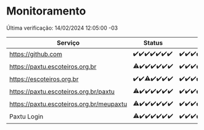 # Monitoramento

Última verificação: 14/02/2024 12:05:00 -03

|Serviço|Status|Últimas 24h|
|---|---|---|
|https://github.com|<span title="2024-02-07: OK=24">✔️</span><span title="2024-02-08: OK=24">✔️</span><span title="2024-02-09: OK=24">✔️</span><span title="2024-02-10: OK=24">✔️</span><span title="2024-02-11: OK=24">✔️</span><span title="2024-02-12: OK=24">✔️</span><span title="2024-02-13: OK=16">✔️</span>|<span title="13/02/2024 13:08:00 -03 : 200">✔️</span><span title="13/02/2024 14:04:00 -03 : 200">✔️</span><span title="13/02/2024 15:08:00 -03 : 200">✔️</span><span title="13/02/2024 16:02:00 -03 : 200">✔️</span><span title="13/02/2024 17:06:00 -03 : 200">✔️</span><span title="13/02/2024 18:04:00 -03 : 200">✔️</span><span title="13/02/2024 19:07:00 -03 : 200">✔️</span><span title="13/02/2024 20:04:00 -03 : 200">✔️</span><span title="13/02/2024 21:29:00 -03 : 200">✔️</span><span title="13/02/2024 22:39:00 -03 : 200">✔️</span><span title="13/02/2024 23:13:00 -03 : 200">✔️</span><span title="14/02/2024 00:06:00 -03 : 200">✔️</span><span title="14/02/2024 01:07:00 -03 : 200">✔️</span><span title="14/02/2024 02:07:00 -03 : 200">✔️</span><span title="14/02/2024 03:09:00 -03 : 200">✔️</span><span title="14/02/2024 04:07:00 -03 : 200">✔️</span><span title="14/02/2024 05:08:00 -03 : 200">✔️</span><span title="14/02/2024 06:06:00 -03 : 200">✔️</span><span title="14/02/2024 07:06:00 -03 : 200">✔️</span><span title="14/02/2024 08:05:00 -03 : 200">✔️</span><span title="14/02/2024 09:11:00 -03 : 200">✔️</span><span title="14/02/2024 10:05:00 -03 : 200">✔️</span><span title="14/02/2024 11:06:00 -03 : 200">✔️</span><span title="14/02/2024 12:05:00 -03 : 200">✔️</span>|
|https://paxtu.escoteiros.org.br|<span title="2024-02-07: OK=23, Falhas=1">⚠️</span><span title="2024-02-08: OK=24">✔️</span><span title="2024-02-09: OK=24">✔️</span><span title="2024-02-10: OK=24">✔️</span><span title="2024-02-11: OK=24">✔️</span><span title="2024-02-12: OK=24">✔️</span><span title="2024-02-13: OK=16">✔️</span>|<span title="13/02/2024 13:08:00 -03 : 200">✔️</span><span title="13/02/2024 14:04:00 -03 : 200">✔️</span><span title="13/02/2024 15:08:00 -03 : 200">✔️</span><span title="13/02/2024 16:02:00 -03 : 200">✔️</span><span title="13/02/2024 17:06:00 -03 : 200">✔️</span><span title="13/02/2024 18:04:00 -03 : 200">✔️</span><span title="13/02/2024 19:07:00 -03 : 200">✔️</span><span title="13/02/2024 20:04:00 -03 : 200">✔️</span><span title="13/02/2024 21:29:00 -03 : 200">✔️</span><span title="13/02/2024 22:39:00 -03 : 200">✔️</span><span title="13/02/2024 23:13:00 -03 : 200">✔️</span><span title="14/02/2024 00:06:00 -03 : 200">✔️</span><span title="14/02/2024 01:07:00 -03 : 200">✔️</span><span title="14/02/2024 02:07:00 -03 : 200">✔️</span><span title="14/02/2024 03:09:00 -03 : 200">✔️</span><span title="14/02/2024 04:07:00 -03 : 200">✔️</span><span title="14/02/2024 05:08:00 -03 : 200">✔️</span><span title="14/02/2024 06:06:00 -03 : 200">✔️</span><span title="14/02/2024 07:06:00 -03 : 200">✔️</span><span title="14/02/2024 08:05:00 -03 : 200">✔️</span><span title="14/02/2024 09:11:00 -03 : 200">✔️</span><span title="14/02/2024 10:05:00 -03 : 200">✔️</span><span title="14/02/2024 11:06:00 -03 : 200">✔️</span><span title="14/02/2024 12:05:00 -03 : 200">✔️</span>|
|https://escoteiros.org.br|<span title="2024-02-07: OK=24">✔️</span><span title="2024-02-08: OK=24">✔️</span><span title="2024-02-09: OK=23, Falhas=1">⚠️</span><span title="2024-02-10: OK=24">✔️</span><span title="2024-02-11: OK=24">✔️</span><span title="2024-02-12: OK=24">✔️</span><span title="2024-02-13: OK=16">✔️</span>|<span title="13/02/2024 13:08:00 -03 : 200">✔️</span><span title="13/02/2024 14:04:00 -03 : 200">✔️</span><span title="13/02/2024 15:08:00 -03 : 200">✔️</span><span title="13/02/2024 16:02:00 -03 : 200">✔️</span><span title="13/02/2024 17:06:00 -03 : 200">✔️</span><span title="13/02/2024 18:04:00 -03 : 200">✔️</span><span title="13/02/2024 19:07:00 -03 : 200">✔️</span><span title="13/02/2024 20:04:00 -03 : 200">✔️</span><span title="13/02/2024 21:29:00 -03 : 200">✔️</span><span title="13/02/2024 22:39:00 -03 : 200">✔️</span><span title="13/02/2024 23:13:00 -03 : 200">✔️</span><span title="14/02/2024 00:06:00 -03 : 0">❌</span><span title="14/02/2024 01:07:00 -03 : 200">✔️</span><span title="14/02/2024 02:07:00 -03 : 200">✔️</span><span title="14/02/2024 03:09:00 -03 : 200">✔️</span><span title="14/02/2024 04:07:00 -03 : 200">✔️</span><span title="14/02/2024 05:08:00 -03 : 200">✔️</span><span title="14/02/2024 06:06:00 -03 : 200">✔️</span><span title="14/02/2024 07:06:00 -03 : 200">✔️</span><span title="14/02/2024 08:05:00 -03 : 200">✔️</span><span title="14/02/2024 09:11:00 -03 : 200">✔️</span><span title="14/02/2024 10:05:00 -03 : 200">✔️</span><span title="14/02/2024 11:06:00 -03 : 200">✔️</span><span title="14/02/2024 12:05:00 -03 : 200">✔️</span>|
|https://paxtu.escoteiros.org.br/paxtu|<span title="2024-02-07: OK=23, Falhas=1">⚠️</span><span title="2024-02-08: OK=24">✔️</span><span title="2024-02-09: OK=24">✔️</span><span title="2024-02-10: OK=24">✔️</span><span title="2024-02-11: OK=24">✔️</span><span title="2024-02-12: OK=24">✔️</span><span title="2024-02-13: OK=16">✔️</span>|<span title="13/02/2024 13:08:00 -03 : 200">✔️</span><span title="13/02/2024 14:04:00 -03 : 200">✔️</span><span title="13/02/2024 15:08:00 -03 : 200">✔️</span><span title="13/02/2024 16:02:00 -03 : 200">✔️</span><span title="13/02/2024 17:06:00 -03 : 200">✔️</span><span title="13/02/2024 18:04:00 -03 : 200">✔️</span><span title="13/02/2024 19:07:00 -03 : 200">✔️</span><span title="13/02/2024 20:04:00 -03 : 200">✔️</span><span title="13/02/2024 21:29:00 -03 : 200">✔️</span><span title="13/02/2024 22:39:00 -03 : 200">✔️</span><span title="13/02/2024 23:13:00 -03 : 200">✔️</span><span title="14/02/2024 00:06:00 -03 : 200">✔️</span><span title="14/02/2024 01:07:00 -03 : 200">✔️</span><span title="14/02/2024 02:07:00 -03 : 200">✔️</span><span title="14/02/2024 03:09:00 -03 : 200">✔️</span><span title="14/02/2024 04:07:00 -03 : 200">✔️</span><span title="14/02/2024 05:08:00 -03 : 200">✔️</span><span title="14/02/2024 06:06:00 -03 : 200">✔️</span><span title="14/02/2024 07:06:00 -03 : 200">✔️</span><span title="14/02/2024 08:05:00 -03 : 200">✔️</span><span title="14/02/2024 09:11:00 -03 : 200">✔️</span><span title="14/02/2024 10:05:00 -03 : 200">✔️</span><span title="14/02/2024 11:06:00 -03 : 200">✔️</span><span title="14/02/2024 12:05:00 -03 : 200">✔️</span>|
|https://paxtu.escoteiros.org.br/meupaxtu|<span title="2024-02-07: OK=23, Falhas=1">⚠️</span><span title="2024-02-08: OK=24">✔️</span><span title="2024-02-09: OK=24">✔️</span><span title="2024-02-10: OK=24">✔️</span><span title="2024-02-11: OK=24">✔️</span><span title="2024-02-12: OK=24">✔️</span><span title="2024-02-13: OK=16">✔️</span>|<span title="13/02/2024 13:08:00 -03 : 200">✔️</span><span title="13/02/2024 14:04:00 -03 : 200">✔️</span><span title="13/02/2024 15:08:00 -03 : 200">✔️</span><span title="13/02/2024 16:02:00 -03 : 200">✔️</span><span title="13/02/2024 17:06:00 -03 : 200">✔️</span><span title="13/02/2024 18:04:00 -03 : 200">✔️</span><span title="13/02/2024 19:07:00 -03 : 200">✔️</span><span title="13/02/2024 20:04:00 -03 : 200">✔️</span><span title="13/02/2024 21:29:00 -03 : 200">✔️</span><span title="13/02/2024 22:39:00 -03 : 200">✔️</span><span title="13/02/2024 23:13:00 -03 : 200">✔️</span><span title="14/02/2024 00:07:00 -03 : 200">✔️</span><span title="14/02/2024 01:07:00 -03 : 200">✔️</span><span title="14/02/2024 02:07:00 -03 : 200">✔️</span><span title="14/02/2024 03:09:00 -03 : 200">✔️</span><span title="14/02/2024 04:07:00 -03 : 200">✔️</span><span title="14/02/2024 05:08:00 -03 : 200">✔️</span><span title="14/02/2024 06:06:00 -03 : 200">✔️</span><span title="14/02/2024 07:06:00 -03 : 200">✔️</span><span title="14/02/2024 08:05:00 -03 : 200">✔️</span><span title="14/02/2024 09:11:00 -03 : 200">✔️</span><span title="14/02/2024 10:05:00 -03 : 200">✔️</span><span title="14/02/2024 11:06:00 -03 : 200">✔️</span><span title="14/02/2024 12:05:00 -03 : 200">✔️</span>|
|Paxtu Login|<span title="2024-02-07: OK=23, Falhas=1">⚠️</span><span title="2024-02-08: OK=24">✔️</span><span title="2024-02-09: OK=24">✔️</span><span title="2024-02-10: OK=24">✔️</span><span title="2024-02-11: OK=24">✔️</span><span title="2024-02-12: OK=24">✔️</span><span title="2024-02-13: OK=16">✔️</span>|<span title="13/02/2024 13:08:00 -03 : 200">✔️</span><span title="13/02/2024 14:04:00 -03 : 200">✔️</span><span title="13/02/2024 15:08:00 -03 : 200">✔️</span><span title="13/02/2024 16:02:00 -03 : 200">✔️</span><span title="13/02/2024 17:06:00 -03 : 200">✔️</span><span title="13/02/2024 18:04:00 -03 : 200">✔️</span><span title="13/02/2024 19:07:00 -03 : 200">✔️</span><span title="13/02/2024 20:04:00 -03 : 200">✔️</span><span title="13/02/2024 21:29:00 -03 : 200">✔️</span><span title="13/02/2024 22:39:00 -03 : 200">✔️</span><span title="13/02/2024 23:13:00 -03 : 200">✔️</span><span title="14/02/2024 00:07:00 -03 : 200">✔️</span><span title="14/02/2024 01:07:00 -03 : 200">✔️</span><span title="14/02/2024 02:07:00 -03 : 200">✔️</span><span title="14/02/2024 03:09:00 -03 : 200">✔️</span><span title="14/02/2024 04:07:00 -03 : 200">✔️</span><span title="14/02/2024 05:08:00 -03 : 200">✔️</span><span title="14/02/2024 06:06:00 -03 : 200">✔️</span><span title="14/02/2024 07:06:00 -03 : 200">✔️</span><span title="14/02/2024 08:05:00 -03 : 200">✔️</span><span title="14/02/2024 09:11:00 -03 : 200">✔️</span><span title="14/02/2024 10:05:00 -03 : 200">✔️</span><span title="14/02/2024 11:06:00 -03 : 200">✔️</span><span title="14/02/2024 12:05:00 -03 : 200">✔️</span>|
